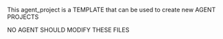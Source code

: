 This agent_project is a TEMPLATE that can be used to create new AGENT PROJECTS

NO AGENT SHOULD MODIFY THESE FILES
